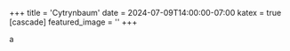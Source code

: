 +++
title = 'Cytrynbaum'
date = 2024-07-09T14:00:00-07:00
katex = true
[cascade]
  featured_image = ''
+++


a
